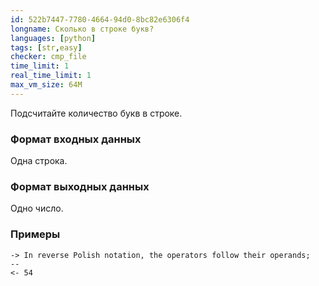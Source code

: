 ```yaml
---
id: 522b7447-7780-4664-94d0-8bc82e6306f4
longname: Сколько в строке букв?
languages: [python]
tags: [str,easy]
checker: cmp_file
time_limit: 1
real_time_limit: 1
max_vm_size: 64M
---
```



Подсчитайте количество букв в строке.

### Формат входных данных

Одна строка.

### Формат выходных данных

Одно число.

### Примеры

```
-> In reverse Polish notation, the operators follow their operands;
--
<- 54
```
